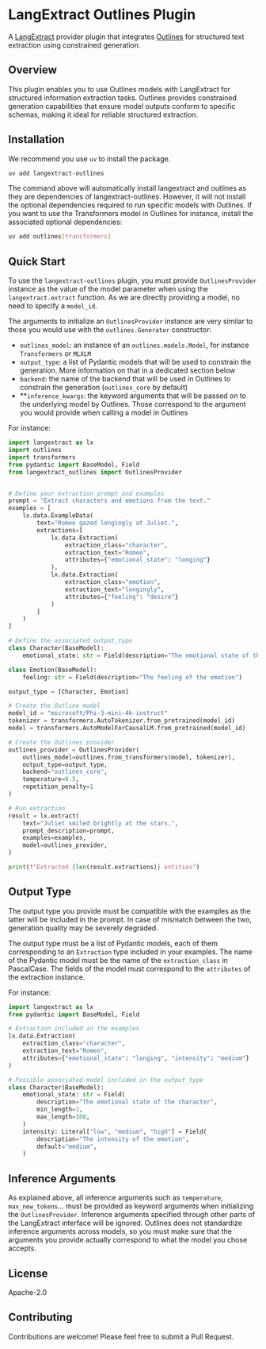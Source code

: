 # LangExtract Outlines Plugin

A [LangExtract](https://github.com/google/langextract) provider plugin that integrates [Outlines](https://github.com/outlines-dev/outlines) for structured text extraction using constrained generation.

## Overview

This plugin enables you to use Outlines models with LangExtract for structured information extraction tasks. Outlines provides constrained generation capabilities that ensure model outputs conform to specific schemas, making it ideal for reliable structured extraction.

## Installation

We recommend you use `uv` to install the package.

```bash
uv add langextract-outlines
```

The command above will automatically install langextract and outlines as they are dependencies of langextract-outlines. However, it will not install the optional dependencies required to run specific models with Outlines. If you want to use the Transformers model in Outlines for instance, install the associated optional dependencies:

```bash
uv add outlines[transformers]
```

## Quick Start

To use the `langextract-outlines` plugin, you must provide `OutlinesProvider` instance as the value of the model parameter when using the `langextract.extract` function. As we are directly providing a model, no need to specify a `model_id`.

The arguments to initialize an `OutlinesProvider` instance are very similar to those you would use with the `outlines.Generator` constructor:

- `outlines_model`: an instance of an `outlines.models.Model`, for instance `Transformers` or `MLXLM`
- `output_type`: a list of Pydantic models that will be used to constrain the generation. More information on that in a dedicated section below
- `backend`: the name of the backend that will be used in Outlines to constrain the generation (`outlines_core` by default)
- **`inference_kwargs`: the keyword arguments that will be passed on to the underlying model by Outlines. Those correspond to the argument you would provide when calling a model in Outlines

For instance:

```python
import langextract as lx
import outlines
import transformers
from pydantic import BaseModel, Field
from langextract_outlines import OutlinesProvider


# Define your extraction prompt and examples
prompt = "Extract characters and emotions from the text."
examples = [
    lx.data.ExampleData(
        text="Romeo gazed longingly at Juliet.",
        extractions=[
            lx.data.Extraction(
                extraction_class="character",
                extraction_text="Romeo",
                attributes={"emotional_state": "longing"}
            ),
            lx.data.Extraction(
                extraction_class="emotion",
                extraction_text="longingly",
                attributes={"feeling": "desire"}
            )
        ]
    )
]

# Define the associated output_type
class Character(BaseModel):
    emotional_state: str = Field(description="The emotional state of the character")

class Emotion(BaseModel):
    feeling: str = Field(description="The feeling of the emotion")

output_type = [Character, Emotion]

# Create the Outline model
model_id = "microsoft/Phi-3-mini-4k-instruct"
tokenizer = transformers.AutoTokenizer.from_pretrained(model_id)
model = transformers.AutoModelForCausalLM.from_pretrained(model_id)

# Create the Outlines provider
outlines_provider = OutlinesProvider(
    outlines_model=outlines.from_transformers(model, tokenizer),
    output_type=output_type,
    backend="outlines_core",
    temperature=0.5,
    repetition_penalty=1
)

# Run extraction
result = lx.extract(
    text="Juliet smiled brightly at the stars.",
    prompt_description=prompt,
    examples=examples,
    model=outlines_provider,
)

print(f"Extracted {len(result.extractions)} entities")
```

## Output Type

The output type you provide must be compatible with the examples as the latter will be included in the prompt. In case of mismatch between the two, generation quality may be severely degraded.

The output type must be a list of Pydantic models, each of them corresponding to an `Extraction` type included in your examples. The name of the Pydantic model must be the name of the `extraction_class` in PascalCase. The fields of the model must correspond to the `attributes` of the extraction instance.

For instance:

```python
import langextract as lx
from pydantic import BaseModel, Field

# Extraction included in the examples
lx.data.Extraction(
    extraction_class="character",
    extraction_text="Romeo",
    attributes={"emotional_state": "longing", "intensity": "medium"}
)

# Possible associated model included in the output_type
class Character(BaseModel):
    emotional_state: str = Field(
        description="The emotional state of the character",
        min_length=1,
        max_length=100,
    )
    intensity: Literal["low", "medium", "high"] = Field(
        description="The intensity of the emotion",
        default="medium",
    )
```

## Inference Arguments

As explained above, all inference arguments such as `temperature`, `max_new_tokens`... must be provided as keyword arguments when initializing the `OutlinesProvider`. Inference arguments specified through other parts of the LangExtract interface will be ignored. Outlines does not standardize inference arguments across models, so you must make sure that the arguments you provide actually correspond to what the model you chose accepts.

## License

Apache-2.0

## Contributing

Contributions are welcome! Please feel free to submit a Pull Request.

